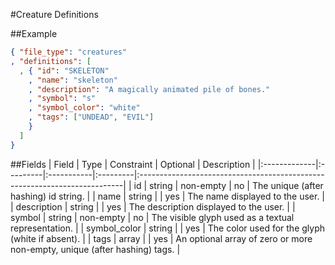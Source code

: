 #Creature Definitions

##Example
```json
{ "file_type": "creatures"
, "definitions": [
  , { "id": "SKELETON"
    , "name": "skeleton"
    , "description": "A magically animated pile of bones."
    , "symbol": "s"
    , "symbol_color": "white"
    , "tags": ["UNDEAD", "EVIL"]
    }
  ]
}
```
##Fields
| Field        | Type     | Constraint | Optional | Description                                                               |
|:-------------|:---------|:-----------|:---------|:--------------------------------------------------------------------------|
| id           | string   | non-empty  | no       | The unique (after hashing) id string.                                     |
| name         | string   |            | yes      | The name displayed to the user.                                           |
| description  | string   |            | yes      | The description displayed to the user.                                    |
| symbol       | string   | non-empty  | no       | The visible glyph used as a textual representation.                       |
| symbol_color | string   |            | yes      | The color used for the glyph (white if absent).                           |
| tags         | array    |            | yes      | An optional array of zero or more non-empty, unique (after hashing) tags. |
